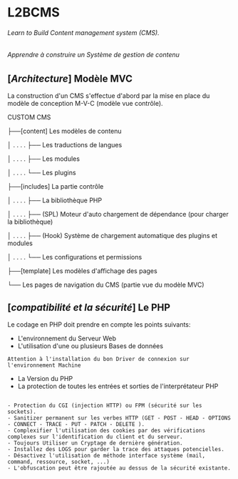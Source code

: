 # L2BCMS
###### Learn to Build Content management system (CMS).
###### Apprendre à construire un Système de gestion de contenu

## [*Architecture*] Modèle MVC

La construction d'un CMS s'effectue d'abord par la mise en place du modèle de conception M-V-C (modèle vue contrôle).

CUSTOM CMS

├──[content] Les modèles de contenu 

│ . . . . ├── Les traductions de langues

│ . . . . ├── Les modules

│ . . . . └── Les plugins

├──[includes] La partie contrôle

│ . . . . ├── La bibliothèque PHP

│ . . . . ├── (SPL) Moteur d'auto chargement de dépendance (pour charger la bibliothèque)

│ . . . . ├── (Hook) Système de chargement automatique des plugins et modules

│ . . . . └── Les configurations et permissions

├──[template] Les modèles d'affichage des pages

└── Les pages de navigation du CMS (partie vue du modèle MVC)

## [*compatibilité et la sécurité*] Le PHP

Le codage en PHP doit prendre en compte les points suivants:

* L'environnement du Serveur Web
* L'utilisation d'une ou plusieurs Bases de données
```
Attention à l'installation du bon Driver de connexion sur l'environnement Machine
```
* La Version du PHP
* La protection de toutes les entrées et sorties de l'interprétateur PHP
```

- Protection du CGI (injection HTTP) ou FPM (sécurité sur les sockets).
- Sanitizer permanent sur les verbes HTTP (GET - POST - HEAD - OPTIONS - CONNECT - TRACE - PUT - PATCH - DELETE ).
- Complexifier l'utilisation des cookies par des vérifications complexes sur l'identification du client et du serveur.
- Toujours Utiliser un Cryptage de dernière génération.
- Installez des LOGS pour garder la trace des attaques potencielles.
- Désactivez l'utilisation de méthode interface système (mail, command, ressource, socket, ...)
- L'obfuscation peut être rajoutée au dessus de la sécurité existante.

```